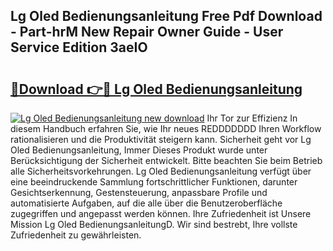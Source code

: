 ## Lg Oled Bedienungsanleitung Free Pdf Download - Part-hrM New Repair Owner Guide - User Service Edition 3aeIO

# <h2><a href="http://df0h1f.blite.top/?on=Lg+Oled+Bedienungsanleitung">🔗Download 👉🔴 Lg Oled Bedienungsanleitung</a></h2>

[![Lg Oled Bedienungsanleitung new download](https://i.imgur.com/lujVjoI.png)](http://df0h1f.blite.top/?on=Lg+Oled+Bedienungsanleitung)
Ihr Tor zur Effizienz In diesem Handbuch erfahren Sie, wie Ihr neues REDDDDDDD Ihren Workflow rationalisieren und die Produktivität steigern kann. Sicherheit geht vor Lg Oled Bedienungsanleitung, Immer Dieses Produkt wurde unter Berücksichtigung der Sicherheit entwickelt. Bitte beachten Sie beim Betrieb alle Sicherheitsvorkehrungen. Lg Oled Bedienungsanleitung verfügt über eine beeindruckende Sammlung fortschrittlicher Funktionen, darunter Gesichtserkennung, Gestensteuerung, anpassbare Profile und automatisierte Aufgaben, auf die alle über die Benutzeroberfläche zugegriffen und angepasst werden können. Ihre Zufriedenheit ist Unsere Mission Lg Oled BedienungsanleitungD. Wir sind bestrebt, Ihre vollste Zufriedenheit zu gewährleisten.
